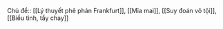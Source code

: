 Chủ đề:: [[Lý thuyết phê phán Frankfurt]], [[Mỉa mai]], [[Suy đoán vô tội]], [[Biểu tình, tẩy chay]]
